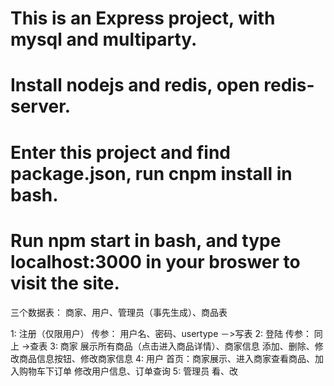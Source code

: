 # This is an Express project, with mysql and multiparty.
# Install nodejs and redis, open redis-server.
# Enter this project and find package.json, run cnpm install in bash.
# Run npm start in bash, and type localhost:3000 in your broswer to visit the site.

三个数据表： 商家、用户、管理员（事先生成）、商品表

1: 注册（仅限用户）
	传参： 用户名、密码、usertype  －>写表
2: 登陆
	传参： 同上   ->查表
3: 商家
	展示所有商品（点击进入商品详情）、商家信息
	添加、删除、修改商品信息按钮、修改商家信息
4: 用户
	首页：商家展示、进入商家查看商品、加入购物车下订单
	修改用户信息、订单查询
5: 管理员
	看、改


